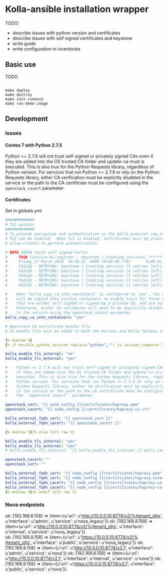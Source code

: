# Kolla-ansible installation wrapper

TODO:

- describe issues with python version and certificates
- describe issues with self signed certificates and keystone
- write guide
- write configuration in inventories

## Basic use

TODO

```shell script

make deploy
make destroy
make init-runonce
make run-demo-image
```


## Development 

### Issues

#### Centos 7 with Python 2.7.5

Python <= 2.7.9 will not trust self-signed or privately signed CAs even
if they are added into the OS trusted CA folder and update-ca-trust is
executed. This is also true for the Python Requests library, regardless of
Python version. For services that run Python <= 2.7.9 or rely on the
Python Requests library, either CA verification must be explicitly disabled
in the service or the path to the CA certificate must be configured using
the ``openstack_cacert`` parameter.

#### Certificates

Set in globals.yml

```yml
#############
# TLS options
#############
# To provide encryption and authentication on the kolla_external_vip_interface,
# TLS can be enabled.  When TLS is enabled, certificates must be provided to
# allow clients to perform authentication.

# NOTE ERROR (with self signed certs)
#     TASK [service-ks-register : keystone | Creating services] ***********************************************************************************************************************************************************************************
#     Friday 27 March 2020  16:36:15 -0400 (0:00:09.770)       0:08:41.940 **********
#     FAILED - RETRYING: keystone | Creating services (5 retries left).
#     FAILED - RETRYING: keystone | Creating services (4 retries left).
#     FAILED - RETRYING: keystone | Creating services (3 retries left).
#     FAILED - RETRYING: keystone | Creating services (2 retries left).
#     FAILED - RETRYING: keystone | Creating services (1 retries left).

#    When ‘kolla_copy_ca_into_containers’ is configured to ‘yes’, the certificate authority files in /etc/kolla/certificates/ca
#    will be copied into service containers to enable trust for those CA certificates. This is required for any certificates
#    that are either self-signed or signed by a private CA, and are not already present in the service image trust store.
#    Otherwise, either CA validation will need to be explicitly disabled or the path to the CA certificate must be configured
#    in the service using the openstack_cacert parameter.
kolla_copy_ca_into_containers: "yes"

# Openstack CA certificate bundle file
# CA bundle file must be added to both the Horizon and Kolla Toolbox containers

{% endraw %}
{% if ansible_python_version.replace("python","") is version_compare('2.7.9', '<=') %}{% raw %}

kolla_enable_tls_internal: "no"
kolla_enable_tls_external: "yes"

#    Python <= 2.7.9 will not trust self-signed or privately signed CAs even
#    if they are added into the OS trusted CA folder and update-ca-trust is
#    executed. This is also true for the Python Requests library, regardless of
#    Python version. For services that run Python <= 2.7.9 or rely on the
#    Python Requests library, either CA verification must be explicitly disabled
#    in the service or the path to the CA certificate must be configured using
#    the ``openstack_cacert`` parameter.

openstack_cert: "{{ node_config }}/certificates/haproxy.pem"
openstack_cacert: "{{ node_config }}/certificates/haproxy-ca.crt"

kolla_external_fqdn_cert: "{{ openstack_cert }}"
kolla_external_fqdn_cacert: "{{ openstack_cacert }}"

{% endraw %}{% else %}{% raw %}

kolla_enable_tls_internal: "yes"
kolla_enable_tls_external: "yes"
# kolla_enable_tls_external: "{{ kolla_enable_tls_internal if kolla_same_external_internal_vip | bool else 'no' }}"

openstack_cacert: ""
openstack_cert: ""

kolla_external_fqdn_cert: "{{ node_config }}/certificates/haproxy.pem"
kolla_internal_fqdn_cert: "{{ node_config }}/certificates/haproxy-internal.pem"
kolla_external_fqdn_cacert: "{{ node_config }}/certificates/haproxy-ca.crt"
kolla_internal_fqdn_cacert: "{{ node_config }}/certificates/haproxy-ca-internal.crt"
{% endraw %}{% endif %}{% raw %}
```

### Nova endpoints

ok: [192.168.8.158] => (item={u'url': u'http://10.0.0.10:8774/v2/%(tenant_id)s', u'interface': u'admin', u'service': u'nova_legacy'})
ok: [192.168.8.158] => (item={u'url': u'http://10.0.0.10:8774/v2/%(tenant_id)s', u'interface': u'internal', u'service': u'nova_legacy'})                                                                                                     
ok: [192.168.8.158] => (item={u'url': u'https://10.0.0.15:8774/v2/%(tenant_id)s', u'interface': u'public', u'service': u'nova_legacy'})
ok: [192.168.8.158] => (item={u'url': u'http://10.0.0.10:8774/v2.1', u'interface': u'admin', u'service': u'nova'})
ok: [192.168.8.158] => (item={u'url': u'http://10.0.0.10:8774/v2.1', u'interface': u'internal', u'service': u'nova'})
ok: [192.168.8.158] => (item={u'url': u'https://10.0.0.15:8774/v2.1', u'interface': u'public', u'service': u'nova'})         
